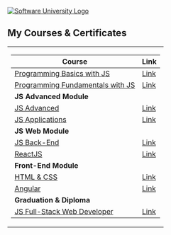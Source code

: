 <a href="https://softuni.bg/curriculum" rel="Courses"><img src="https://softuni.bg/content/images/svg-logos/software-university-logo.svg?sanitize=true" alt="Software University Logo"></a>
<h2> My Courses & Certificates </h2>

<table>
<tr>
<td>

| **Course**                                                            | **Link**                                                   |
| --------------------------------------------------------------------- | ---------------------------------------------------------- |
| <a href="https://softuni.bg/trainings/4149/programming-basics-with-javascript-april-2023" > Programming Basics with JS </a>        | <a href="https://softuni.bg/certificates/details/173290/08f30a6d"> Link</a> |
| <a href="https://softuni.bg/trainings/4218/programming-fundamentals-september-2023"> Programming Fundamentals with JS </a> | <a href="https://softuni.bg/certificates/details/194310/93226b55"> Link</a> |
| **JS Advanced Module** |
| <a href="https://softuni.bg/trainings/4372/js-advanced-january-2024"> JS Advanced </a>  | <a href="https://softuni.bg/certificates/details/203212/93fc9b03"> Link</a> |
| <a href="https://softuni.bg/trainings/4373/js-applications-february-2024"> JS Applications </a>  | <a href="https://softuni.bg/certificates/details/209493/04d81013"> Link</a> |
| **JS Web Module** |
| <a href="https://softuni.bg/trainings/4533/js-back-end-may-2024"> JS Back-End </a>  | <a href="https://softuni.bg/trainings/4533/js-back-end-may-2024"> Link</a> |
| <a href="https://softuni.bg/trainings/4529/reactjs-june-2024"> ReactJS </a>  | <a href="https://softuni.bg/trainings/4529/reactjs-june-2024"> Link</a> |
| **Front-End Module** |
| <a href="https://softuni.bg/certificates/details/218373/3ce98ad2"> HTML & CSS </a>  | <a href="https://softuni.bg/certificates/details/218373/3ce98ad2"> Link</a> |
| <a href="#"> Angular </a>  | <a href="#"> Link</a> |
| **Graduation & Diploma** |
| <a href="https://softuni.bg/curriculum"> JS Full-Stack Web Developer </a>  | <a href="#"> Link</a> |


</td>
</tr>
</table>



